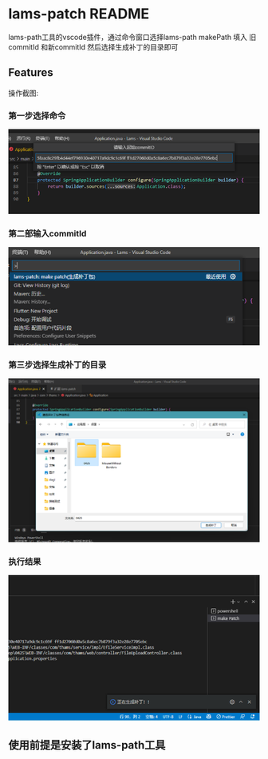 # lams-patch README

lams-path工具的vscode插件，通过命令窗口选择lams-path makePath 填入 旧commitId 和新commitId 然后选择生成补丁的目录即可

## Features

操作截图:
### 第一步选择命令
![插件入口](imgs/00.png)

### 第二部输入commitId
![命令](imgs/01.png)

### 第三步选择生成补丁的目录
![选择目录](imgs/02.png)

### 执行结果
![终端显示执行结果](imgs/03.png)



## 使用前提是安装了lams-path工具 

